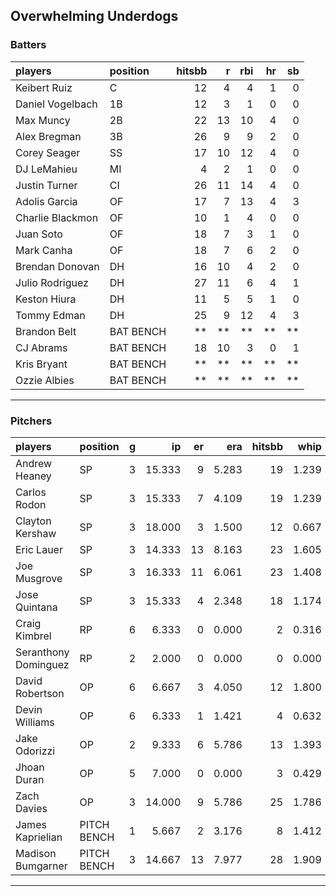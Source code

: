 ## Overwhelming Underdogs

### Batters

 
|players          |position  | hitsbb|  r| rbi| hr| sb| 
|:----------------|:---------|------:|--:|---:|--:|--:| 
|Keibert Ruiz     |C         |     12|  4|   4|  1|  0| 
|Daniel Vogelbach |1B        |     12|  3|   1|  0|  0| 
|Max Muncy        |2B        |     22| 13|  10|  4|  0| 
|Alex Bregman     |3B        |     26|  9|   9|  2|  0| 
|Corey Seager     |SS        |     17| 10|  12|  4|  0| 
|DJ LeMahieu      |MI        |      4|  2|   1|  0|  0| 
|Justin Turner    |CI        |     26| 11|  14|  4|  0| 
|Adolis Garcia    |OF        |     17|  7|  13|  4|  3| 
|Charlie Blackmon |OF        |     10|  1|   4|  0|  0| 
|Juan Soto        |OF        |     18|  7|   3|  1|  0| 
|Mark Canha       |OF        |     18|  7|   6|  2|  0| 
|Brendan Donovan  |DH        |     16| 10|   4|  2|  0| 
|Julio Rodriguez  |DH        |     27| 11|   6|  4|  1| 
|Keston Hiura     |DH        |     11|  5|   5|  1|  0| 
|Tommy Edman      |DH        |     25|  9|  12|  4|  3| 
|Brandon Belt     |BAT BENCH |     **| **|  **| **| **| 
|CJ Abrams        |BAT BENCH |     18| 10|   3|  0|  1| 
|Kris Bryant      |BAT BENCH |     **| **|  **| **| **| 
|Ozzie Albies     |BAT BENCH |     **| **|  **| **| **| 

* * *

### Pitchers

 
|players              |position    |  g|     ip| er|   era| hitsbb|  whip| so|  w| sv| 
|:--------------------|:-----------|--:|------:|--:|-----:|------:|-----:|--:|--:|--:| 
|Andrew Heaney        |SP          |  3| 15.333|  9| 5.283|     19| 1.239| 22|  1|  0| 
|Carlos Rodon         |SP          |  3| 15.333|  7| 4.109|     19| 1.239| 23|  0|  0| 
|Clayton Kershaw      |SP          |  3| 18.000|  3| 1.500|     12| 0.667| 19|  1|  0| 
|Eric Lauer           |SP          |  3| 14.333| 13| 8.163|     23| 1.605| 13|  1|  0| 
|Joe Musgrove         |SP          |  3| 16.333| 11| 6.061|     23| 1.408| 19|  1|  0| 
|Jose Quintana        |SP          |  3| 15.333|  4| 2.348|     18| 1.174| 10|  1|  0| 
|Craig Kimbrel        |RP          |  6|  6.333|  0| 0.000|      2| 0.316|  4|  1|  1| 
|Seranthony Dominguez |RP          |  2|  2.000|  0| 0.000|      0| 0.000|  2|  0|  0| 
|David Robertson      |OP          |  6|  6.667|  3| 4.050|     12| 1.800| 11|  1|  2| 
|Devin Williams       |OP          |  6|  6.333|  1| 1.421|      4| 0.632|  7|  2|  4| 
|Jake Odorizzi        |OP          |  2|  9.333|  6| 5.786|     13| 1.393|  7|  0|  0| 
|Jhoan Duran          |OP          |  5|  7.000|  0| 0.000|      3| 0.429| 11|  0|  0| 
|Zach Davies          |OP          |  3| 14.000|  9| 5.786|     25| 1.786| 14|  0|  0| 
|James Kaprielian     |PITCH BENCH |  1|  5.667|  2| 3.176|      8| 1.412|  3|  0|  0| 
|Madison Bumgarner    |PITCH BENCH |  3| 14.667| 13| 7.977|     28| 1.909|  8|  0|  0| 


* * *


